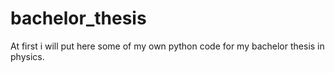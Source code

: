 # bachelor_thesis
At first i will put here some of my own python code for my bachelor thesis in physics.
